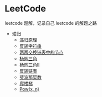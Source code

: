 # LeetCode

leetcode 题解，记录自己 leetcode 的解题之路

+ 递归
  + [递归原理](./docs/guide/recursion/principle.md)
  + [反转字符串](./docs/guide/recursion/print-reverse.md)
  + [两两交换链表中的节点](./docs/guide/recursion/swap-pairs.md)
  + [杨辉三角](./docs/guide/recursion/triangle.md)
  + [杨辉三角II](./docs/guide/recursion/triangle2.md)
  + [反转链表](./docs/guide/recursion/reverse-list.md)
  + [斐波那契数](./docs/guide/recursion/fibonacci.md)
  + [爬楼梯](./docs/guide/recursion/climb-stairs.md)
  + [Pow(x, n)](./docs/guide/recursion/pow.md)
